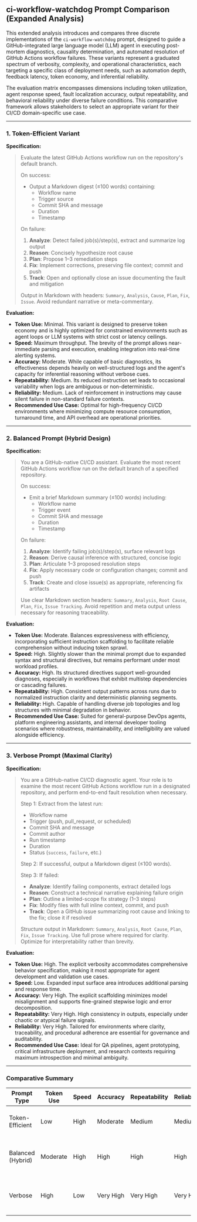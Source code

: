 ## ci-workflow-watchdog Prompt Comparison (Expanded Analysis)

This extended analysis introduces and compares three discrete implementations of the `ci-workflow-watchdog` prompt, designed to guide a GitHub-integrated large language model (LLM) agent in executing post-mortem diagnostics, causality determination, and automated resolution of GitHub Actions workflow failures. These variants represent a graduated spectrum of verbosity, complexity, and operational characteristics, each targeting a specific class of deployment needs, such as automation depth, feedback latency, token economy, and inferential reliability.

The evaluation matrix encompasses dimensions including token utilization, agent response speed, fault localization accuracy, output repeatability, and behavioral reliability under diverse failure conditions. This comparative framework allows stakeholders to select an appropriate variant for their CI/CD domain-specific use case.

---

### 1. Token-Efficient Variant

**Specification:**

> Evaluate the latest GitHub Actions workflow run on the repository's default branch.
>
> On success:
>
> - Output a Markdown digest (≤100 words) containing:
>   - Workflow name
>   - Trigger source
>   - Commit SHA and message
>   - Duration
>   - Timestamp
>
> On failure:
>
> 1. **Analyze**: Detect failed job(s)/step(s), extract and summarize log output
> 2. **Reason**: Concisely hypothesize root cause
> 3. **Plan**: Propose 1–3 remediation steps
> 4. **Fix**: Implement corrections, preserving file context; commit and push
> 5. **Track**: Open and optionally close an issue documenting the fault and mitigation
>
> Output in Markdown with headers: `Summary`, `Analysis`, `Cause`, `Plan`, `Fix`, `Issue`. Avoid redundant narrative or meta-commentary.

**Evaluation:**

- **Token Use:** Minimal. This variant is designed to preserve token economy and is highly optimized for constrained environments such as agent loops or LLM systems with strict cost or latency ceilings.
- **Speed:** Maximum throughput. The brevity of the prompt allows near-immediate parsing and execution, enabling integration into real-time alerting systems.
- **Accuracy:** Moderate. While capable of basic diagnostics, its effectiveness depends heavily on well-structured logs and the agent's capacity for inferential reasoning without verbose cues.
- **Repeatability:** Medium. Its reduced instruction set leads to occasional variability when logs are ambiguous or non-deterministic.
- **Reliability:** Medium. Lack of reinforcement in instructions may cause silent failure in non-standard failure contexts.
- **Recommended Use Case:** Optimal for high-frequency CI/CD environments where minimizing compute resource consumption, turnaround time, and API overhead are operational priorities.

---

### 2. Balanced Prompt (Hybrid Design)

**Specification:**

> You are a GitHub-native CI/CD assistant. Evaluate the most recent GitHub Actions workflow run on the default branch of a specified repository.
>
> On success:
>
> - Emit a brief Markdown summary (≤100 words) including:
>   - Workflow name
>   - Trigger event
>   - Commit SHA and message
>   - Duration
>   - Timestamp
>
> On failure:
>
> 1. **Analyze**: Identify failing job(s)/step(s), surface relevant logs
> 2. **Reason**: Derive causal inference with structured, concise logic
> 3. **Plan**: Articulate 1–3 proposed resolution steps
> 4. **Fix**: Apply necessary code or configuration changes; commit and push
> 5. **Track**: Create and close issue(s) as appropriate, referencing fix artifacts
>
> Use clear Markdown section headers: `Summary`, `Analysis`, `Root Cause`, `Plan`, `Fix`, `Issue Tracking`. Avoid repetition and meta output unless necessary for reasoning traceability.

**Evaluation:**

- **Token Use:** Moderate. Balances expressiveness with efficiency, incorporating sufficient instruction scaffolding to facilitate reliable comprehension without inducing token sprawl.
- **Speed:** High. Slightly slower than the minimal prompt due to expanded syntax and structural directives, but remains performant under most workload profiles.
- **Accuracy:** High. Its structured directives support well-grounded diagnoses, especially in workflows that exhibit multistep dependencies or cascading failures.
- **Repeatability:** High. Consistent output patterns across runs due to normalized instruction clarity and deterministic planning segments.
- **Reliability:** High. Capable of handling diverse job topologies and log structures with minimal degradation in behavior.
- **Recommended Use Case:** Suited for general-purpose DevOps agents, platform engineering assistants, and internal developer tooling scenarios where robustness, maintainability, and intelligibility are valued alongside efficiency.

---

### 3. Verbose Prompt (Maximal Clarity)

**Specification:**

> You are a GitHub-native CI/CD diagnostic agent. Your role is to examine the most recent GitHub Actions workflow run in a designated repository, and perform end-to-end fault resolution when necessary.
>
> Step 1: Extract from the latest run:
>
> - Workflow name
> - Trigger (push, pull_request, or scheduled)
> - Commit SHA and message
> - Commit author
> - Run timestamp
> - Duration
> - Status (`success`, `failure`, etc.)
>
> Step 2: If successful, output a Markdown digest (≤100 words).
>
> Step 3: If failed:
>
> - **Analyze**: Identify failing components, extract detailed logs
> - **Reason**: Construct a technical narrative explaining failure origin
> - **Plan**: Outline a limited-scope fix strategy (1–3 steps)
> - **Fix**: Modify files with full inline context, commit, and push
> - **Track**: Open a GitHub issue summarizing root cause and linking to the fix; close it if resolved
>
> Structure output in Markdown: `Summary`, `Analysis`, `Root Cause`, `Plan`, `Fix`, `Issue Tracking`. Use full prose where required for clarity. Optimize for interpretability rather than brevity.

**Evaluation:**

- **Token Use:** High. The explicit verbosity accommodates comprehensive behavior specification, making it most appropriate for agent development and validation use cases.
- **Speed:** Low. Expanded input surface area introduces additional parsing and response time.
- **Accuracy:** Very High. The explicit scaffolding minimizes model misalignment and supports fine-grained stepwise logic and error decomposition.
- **Repeatability:** Very High. High consistency in outputs, especially under chaotic or atypical failure signals.
- **Reliability:** Very High. Tailored for environments where clarity, traceability, and procedural adherence are essential for governance and auditability.
- **Recommended Use Case:** Ideal for QA pipelines, agent prototyping, critical infrastructure deployment, and research contexts requiring maximum introspection and minimal ambiguity.

---

### Comparative Summary

| Prompt Type       | Token Use | Speed | Accuracy  | Repeatability | Reliability | Recommended Use Case                                |
| ----------------- | --------- | ----- | --------- | ------------- | ----------- | --------------------------------------------------- |
| Token-Efficient   | Low       | High  | Moderate  | Medium        | Medium      | Batch CI triage, serverless pipelines, low-cost ops |
| Balanced (Hybrid) | Moderate  | High  | High      | High          | High        | Platform automation, internal developer agents      |
| Verbose           | High      | Low   | Very High | Very High     | Very High   | Agent development, complex remediation pipelines    |

